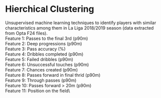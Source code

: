 # Hierchical Clustering 
Unsupervised machine learning techniques to identify players with similar characteristics among them in La Liga 2018/2019 season (data extracted from Opta F24 files).\
Feature 1: Passes to the final 3rd (p90m)\
Feature 2: Deep progressions (p90m)\
Feature 3: Pass accuracy (%)\
Feature 4: Dribbles completed (p90m)\
Feature 5: Failed dribbles (p90m)\
Feature 6: Unsuccessful touches (p90m)\
Feature 7: Chances created (p90m)\
Feature 8: Passes forward in final thrid (p90m)\
Feature 9: Through passes (p90m)\
Feature 10: Passes forward > 20m (p90m)\
Feature 11: Position on the field\
